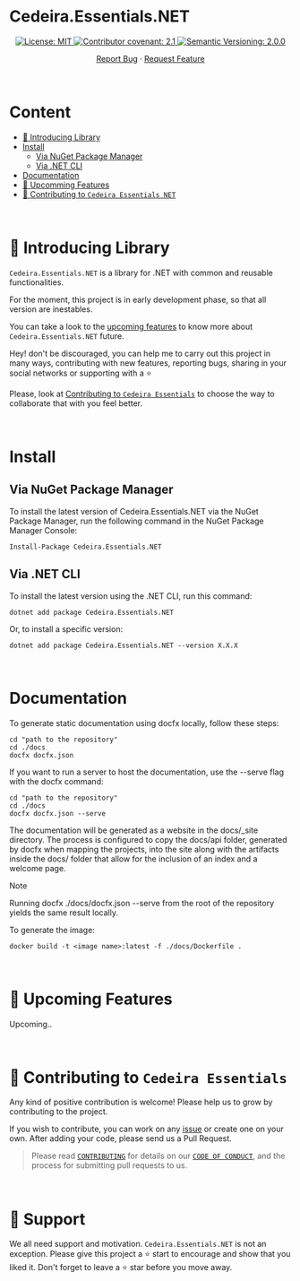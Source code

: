 # Cedeira.Essentials.NET <!-- omit in toc -->

<div align="center">
  <a href="https://github.com/cedeirasf/Cedeira.Essentials.NET/blob/main/LICENSE">
    <img alt="License: MIT" src="https://img.shields.io/badge/License-MIT-yellow.svg">
  </a>

  <a href="https://github.com/cedeirasf/Cedeira.Essentials.NET/blob/main/CODE_OF_CONDUCT.md">
    <img alt="Contributor covenant: 2.1" src="https://img.shields.io/badge/Contributor%20Covenant-2.1-4baaaa.svg">
  </a>

  <a href="https://semver.org/">
    <img alt="Semantic Versioning: 2.0.0" src="https://img.shields.io/badge/Semantic--Versioning-2.0.0-a05f79?logo=semantic-release&logoColor=f97ff0">
  </a>

  <br />

  <a href="https://github.com/cedeirasf/Cedeira.Essentials.NET/issues/new/choose">Report Bug</a>
  ·
  <a href="https://github.com/cedeirasf/Cedeira.Essentials.NET/issues/new/choose">Request Feature</a>
</div>

&nbsp;

# Content <!-- omit in toc -->
- [:wave: Introducing Library](#wave-introducing-library)
- [Install](#install)
	- [Via NuGet Package Manager](#via-nuget-package-manager)
	- [Via .NET CLI](#via-net-cli)
- [Documentation](#documentation)
- [:rocket: Upcomming Features](#rocket-upcoming-features)
- [:handshake: Contributing to `Cedeira Essentials NET`](#handshake-contributing-to-Cedeira-Essentials)


&nbsp;
# :wave: Introducing Library
`Cedeira.Essentials.NET` is a library for .NET with common and reusable functionalities.

For the moment, this project is in early development phase, so that all version are inestables.

You can take a look to the [upcoming features](#rocket-upcoming-features) to know more about `Cedeira.Essentials.NET` future.

Hey! don't be discouraged, you can help me to carry out this project in many ways, contributing with new features, reporting bugs, sharing in your social networks or supporting with a :star:

Please, look at [Contributing to `Cedeira Essentials`](#handshake-contributing-to-Cedeira-Essentials) to choose the way to collaborate that with you feel better.

&nbsp;
# Install

## Via NuGet Package Manager

To install the latest version of Cedeira.Essentials.NET via the NuGet Package Manager, run the following command in the NuGet Package Manager Console:

```
Install-Package Cedeira.Essentials.NET
```

## Via .NET CLI

To install the latest version using the .NET CLI, run this command:

```
dotnet add package Cedeira.Essentials.NET
```

Or, to install a specific version:

```
dotnet add package Cedeira.Essentials.NET --version X.X.X
```

&nbsp;
# Documentation

To generate static documentation using docfx locally, follow these steps:

```
cd "path to the repository"
cd ./docs
docfx docfx.json
```

If you want to run a server to host the documentation, use the --serve flag with the docfx command:

```
cd "path to the repository"
cd ./docs
docfx docfx.json --serve
```

The documentation will be generated as a website in the docs/_site directory. The process is configured to copy the docs/api folder, generated by docfx when mapping the projects, into the site along with the artifacts inside the docs/ folder that allow for the inclusion of an index and a welcome page.
> [!NOTE] 
> Running docfx ./docs/docfx.json --serve from the root of the repository yields the same result locally.

To generate the image:

```
docker build -t <image name>:latest -f ./docs/Dockerfile .
```

&nbsp;
# :rocket: Upcoming Features

Upcoming..

&nbsp;
# :handshake: Contributing to `Cedeira Essentials`

Any kind of positive contribution is welcome! Please help us to grow by contributing to the project.

If you wish to contribute, you can work on any [issue](https://github.com/cedeirasf/Cedeira.Essentials.NET/issues/new/choose) or create one on your own. After adding your code, please send us a Pull Request.

> Please read [`CONTRIBUTING`](CONTRIBUTING.md) for details on our [`CODE OF CONDUCT`](CODE_OF_CONDUCT.md), and the process for submitting pull requests to us.

&nbsp;
# :pray: Support

We all need support and motivation. `Cedeira.Essentials.NET` is not an exception. Please give this project a :star: start to encourage and show that you liked it. Don't forget to leave a :star: star before you move away.
